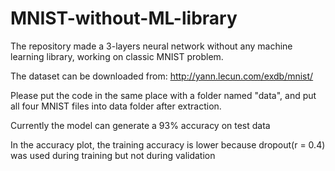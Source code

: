 # MNIST-without-ML-library

The repository made a 3-layers neural network without any machine learning library, working on classic MNIST problem.

The dataset can be downloaded from:
http://yann.lecun.com/exdb/mnist/

Please put the code in the same place with a folder named "data", and put all four MNIST files into data folder after extraction.

Currently the model can generate a 93% accuracy on test data

In the accuracy plot, the training accuracy is lower because dropout(r = 0.4) was used during training but not during validation
